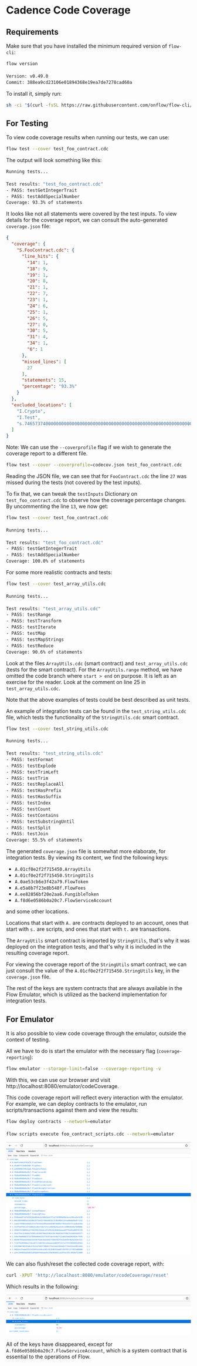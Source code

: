 # Cadence Code Coverage

## Requirements

Make sure that you have installed the minimum required version of `flow-cli`:

```bash
flow version

Version: v0.49.0
Commit: 388ea9cd23106e01894368e19ea7de7278cad60a
```

To install it, simply run:

```bash
sh -ci "$(curl -fsSL https://raw.githubusercontent.com/onflow/flow-cli/master/install.sh)" -- v0.49.0
```

## For Testing

To view code coverage results when running our tests, we can use:

```bash
flow test --cover test_foo_contract.cdc
```

The output will look something like this:

```bash
Running tests...

Test results: "test_foo_contract.cdc"
- PASS: testGetIntegerTrait
- PASS: testAddSpecialNumber
Coverage: 93.3% of statements
```

It looks like not all statements were covered by the test inputs. To view details for the coverage report,
we can consult the auto-generated `coverage.json` file:

```json
{
  "coverage": {
    "S.FooContract.cdc": {
      "line_hits": {
        "14": 1,
        "18": 9,
        "19": 1,
        "20": 8,
        "21": 1,
        "22": 7,
        "23": 1,
        "24": 6,
        "25": 1,
        "26": 5,
        "27": 0,
        "30": 5,
        "31": 4,
        "34": 1,
        "6": 1
      },
      "missed_lines": [
        27
      ],
      "statements": 15,
      "percentage": "93.3%"
    }
  },
  "excluded_locations": [
    "I.Crypto",
    "I.Test",
    "s.7465737400000000000000000000000000000000000000000000000000000000"
  ]
}
```

Note: We can use the `--coverprofile` flag if we wish to generate the coverage report to a different file.

```bash
flow test --cover --coverprofile=codecov.json test_foo_contract.cdc
```

Reading the JSON file, we can see that for `FooContract.cdc` the line `27` was missed during the tests (not covered by the test inputs).

To fix that, we can tweak the `testInputs` Dictionary on `test_foo_contract.cdc` to observe how the coverage percentage changes. By uncommenting the line `13`, we now get:

```bash
flow test --cover test_foo_contract.cdc

Running tests...

Test results: "test_foo_contract.cdc"
- PASS: testGetIntegerTrait
- PASS: testAddSpecialNumber
Coverage: 100.0% of statements
```

For some more realistic contracts and tests:

```bash
flow test --cover test_array_utils.cdc

Running tests...

Test results: "test_array_utils.cdc"
- PASS: testRange
- PASS: testTransform
- PASS: testIterate
- PASS: testMap
- PASS: testMapStrings
- PASS: testReduce
Coverage: 90.6% of statements
```

Look at the files `ArrayUtils.cdc` (smart contract) and `test_array_utils.cdc` (tests for the smart contract). 
For the `ArrayUtils.range` method, we have omitted the code branch where `start > end` on purpose. It is left as an exercise for the reader. Look at the comment on line 25 in `test_array_utils.cdc`.

Note that the above examples of tests could be best described as unit tests.

An example of integration tests can be found in the `test_string_utils.cdc` file, which tests the functionality of the `StringUtils.cdc` smart contract.

```bash
flow test --cover test_string_utils.cdc

Running tests...

Test results: "test_string_utils.cdc"
- PASS: testFormat
- PASS: testExplode
- PASS: testTrimLeft
- PASS: testTrim
- PASS: testReplaceAll
- PASS: testHasPrefix
- PASS: testHasSuffix
- PASS: testIndex
- PASS: testCount
- PASS: testContains
- PASS: testSubstringUntil
- PASS: testSplit
- PASS: testJoin
Coverage: 55.5% of statements
```

The generated `coverage.json` file is somewhat more elaborate, for integration tests. By viewing its content, we find the following keys:

- `A.01cf0e2f2f715450.ArrayUtils`
- `A.01cf0e2f2f715450.StringUtils`
- `A.0ae53cb6e3f42a79.FlowToken`
- `A.e5a8b7f23e8b548f.FlowFees`
- `A.ee82856bf20e2aa6.FungibleToken`
- `A.f8d6e0586b0a20c7.FlowServiceAccount`

and some other locations.

Locations that start with `A.` are contracts deployed to an account, ones that start with `s.` are scripts, and ones that start with `t.` are transactions.

The `ArrayUtils` smart contract is imported by `StringUtils`, that's why it was deployed on the integration tests, and that's why it is included in the resulting coverage report.

For viewing the coverage report of the `StringUtils` smart contract, we can just consult the value of the `A.01cf0e2f2f715450.StringUtils` key, in the `coverage.json` file.

The rest of the keys are system contracts that are always available in the Flow Emulator, which is utilized as the backend implementation for integration tests.

## For Emulator

It is also possible to view code coverage through the emulator, outside the context of testing.

All we have to do is start the emulator with the necessary flag (`coverage-reporting`):

```bash
flow emulator --storage-limit=false --coverage-reporting -v
```

With this, we can use our browser and visit http://localhost:8080/emulator/codeCoverage.

This code coverage report will reflect every interaction with the emulator. For example, we can deploy contracts to the emulator, run scripts/transactions against them and view the results:

```bash
flow deploy contracts --network=emulator

flow scripts execute foo_contract_scripts.cdc --network=emulator
```

![Emulator Code Coverage](./emulator-code-coverage.png)

We can also flush/reset the collected code coverage report, with:

```bash
curl -XPUT 'http://localhost:8080/emulator/codeCoverage/reset'
```

Which results in the following:

![Code Coverage Reset](./code-coverage-reset.png)

All of the keys have disappeared, except for `A.f8d6e0586b0a20c7.FlowServiceAccount`, which is a system contract that is essential to the operations of Flow.
